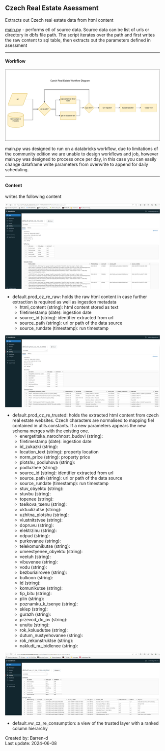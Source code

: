 ## Czech Real Estate Asessment

Extracts out Czech real estate data from html content

[main.py](main.py) - performs etl of source data. Source data can be list of urls or directory in dbfs file path. The script iterates over the path and first writes the raw content to sql table, then extracts out the parameters defined in asessment

--------------------
#### Workflow


![workflow diagram](/img/cz_workflow_diagram.drawio.png)

main.py was designed to run on a databricks workflow, due to limitations of the community edition we are unable to design workflows and job, however main.py was designed to process once per day, in this case you can easily change dataframe write parameters from overwrite to append for daily scheduling.

--------------------
#### Content

writes the following content

![default.prod_cz_re_raw](/img/default_prod_cz_re_raw.png)

* default.prod_cz_re_raw: holds the raw html content in case further extraction is required as well as ingestion metadata
  - html_content (string): html content stored as text
  - filetimestamp (date): ingestion date
  - source_id (string): identifier extracted from url
  - source_path (string): url or path of the data source  
  - source_rundate (timestamp): run timestamp

![default.prod_cz_re_raw](/img/default_prod_cz_re_trusted.png)

* default.prod_cz_re_trusted: holds the extracted html content from czech real estate websites. Czech characters are normalised to mapping fiel contained in utils.constants. If a new parameters appears the new schema merges with the existing one.
  - energetitska_narochnost_budovi (string): 
  - filetimestamp (date): ingestion date
  - id_zukazki (string): 
  - location_text (string): property location
  - norm_price (string): property price
  - plotshu_podluhova (string): 
  - podluzhee (string): 
  - source_id (string): identifier extracted from url
  - source_path (string): url or path of the data source
  - source_rundate (timestamp): run timestamp
  - stuv_obyektu (string): 
  - stuvbu (string): 
  - topenee (string): 
  - tselkova_tsenu (string): 
  - uktuulizutse (string): 
  - uzhitna_plotshu (string): 
  - vlustnitstvee (string): 
  - dopruvu (string): 
  - elektrzinu (string): 
  - odpud (string): 
  - purkovanee (string): 
  - telekomunikutse (string): 
  - umeestyenee_obyektu (string): 
  - veetuh (string): 
  - vibuvenee (string): 
  - vodu (string): 
  - bezburiairovee (string): 
  - bulkoon (string): 
  - id (string): 
  - komunikutse (string): 
  - tip_bitu (string): 
  - plin (string): 
  - poznamku_k_tsenye (string): 
  - sklep (string): 
  - gurazh (string): 
  - przevod_do_ov (string): 
  - unuitu (string): 
  - rok_koluudutse (string): 
  - dutum_nustyehovanee (string): 
  - rok_rekonstruktse (string): 
  - nakludi_nu_bidlenee (string):

![default.prod_cz_re_raw](/img/default_vw_cz_re_consumption.png)

* default.vw_cz_re_consumption: a view of the trusted layer with a ranked column hierarchy


Created by: Barren-d  
Last update: 2024-06-08
